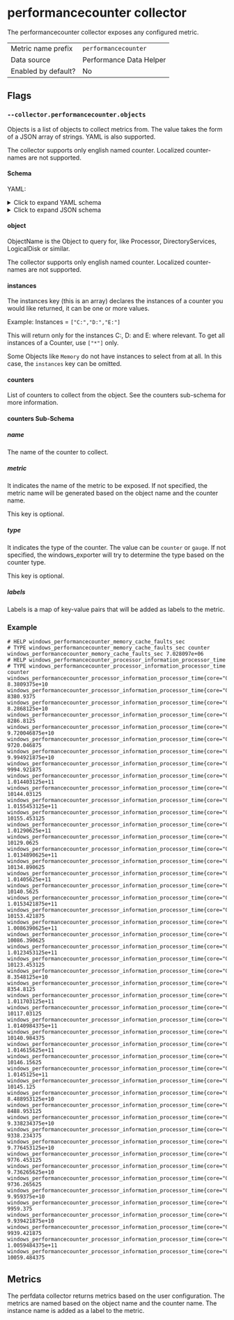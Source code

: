 # performancecounter collector

The performancecounter collector exposes any configured metric.

|                     |                         |
|---------------------|-------------------------|
| Metric name prefix  | `performancecounter`              |
| Data source         | Performance Data Helper |
| Enabled by default? | No                      |

## Flags


### `--collector.performancecounter.objects`

Objects is a list of objects to collect metrics from. The value takes the form of a JSON array of strings. YAML is also supported.

The collector supports only english named counter. Localized counter-names are not supported.

#### Schema

YAML:

<details>
<summary>Click to expand YAML schema</summary>

```yaml
- object: "Processor Information"
  instances: ["*"]
  instance_label: "core"
  counters:
    - name: "% Processor Time"
      metric: windows_performancecounter_processor_information_processor_time # optional
      labels:
        state: active
    - name: "% Idle Time"
      metric: windows_performancecounter_processor_information_processor_time # optional
      labels:
        state: idle
- object: "Memory"
  counters:
    - name: "Cache Faults/sec"
      type: "counter" # optional
```

</details>

<details>
<summary>Click to expand JSON schema</summary>

```json
[
  {
    "object": "Processor Information",
    "instances": [
      "*"
    ],
    "instance_label": "core",
    "counters": [
      {
        "name": "% Processor Time",
        "metric": "windows_performancecounter_processor_information_processor_time",
        "labels": {
          "state": "active"
        }
      },
      {
        "name": "% Idle Time",
        "metric": "windows_performancecounter_processor_information_processor_time",
        "labels": {
          "state": "idle"
        }
      }
    ]
  },
  {
    "object": "Memory",
    "counters": [
      {
        "name": "Cache Faults/sec",
        "type": "counter"
      }
    ]
  }
]
```
</details>

#### object

ObjectName is the Object to query for, like Processor, DirectoryServices, LogicalDisk or similar.

The collector supports only english named counter. Localized counter-names are not supported.

#### instances

The instances key (this is an array) declares the instances of a counter you would like returned, it can be one or more values.

Example: Instances = `["C:","D:","E:"]`

This will return only for the instances C:, D: and E: where relevant. To get all instances of a Counter, use `["*"]` only.

Some Objects like `Memory` do not have instances to select from at all. In this case, the `instances` key can be omitted.

#### counters

List of counters to collect from the object. See the counters sub-schema for more information.

#### counters Sub-Schema

##### name

The name of the counter to collect.

##### metric

It indicates the name of the metric to be exposed. If not specified, the metric name will be generated based on the object name and the counter name.

This key is optional.

##### type

It indicates the type of the counter. The value can be `counter` or `gauge`.
If not specified, the windows_exporter will try to determine the type based on the counter type.

This key is optional.

##### labels

Labels is a map of key-value pairs that will be added as labels to the metric.

### Example

```
# HELP windows_performancecounter_memory_cache_faults_sec
# TYPE windows_performancecounter_memory_cache_faults_sec counter
windows_performancecounter_memory_cache_faults_sec 7.028097e+06
# HELP windows_performancecounter_processor_information_processor_time
# TYPE windows_performancecounter_processor_information_processor_time counter
windows_performancecounter_processor_information_processor_time{core="0,0",state="active"} 8.3809375e+10
windows_performancecounter_processor_information_processor_time{core="0,0",state="idle"} 8380.9375
windows_performancecounter_processor_information_processor_time{core="0,1",state="active"} 8.2868125e+10
windows_performancecounter_processor_information_processor_time{core="0,1",state="idle"} 8286.8125
windows_performancecounter_processor_information_processor_time{core="0,10",state="active"} 9.720046875e+10
windows_performancecounter_processor_information_processor_time{core="0,10",state="idle"} 9720.046875
windows_performancecounter_processor_information_processor_time{core="0,11",state="active"} 9.994921875e+10
windows_performancecounter_processor_information_processor_time{core="0,11",state="idle"} 9994.921875
windows_performancecounter_processor_information_processor_time{core="0,12",state="active"} 1.014403125e+11
windows_performancecounter_processor_information_processor_time{core="0,12",state="idle"} 10144.03125
windows_performancecounter_processor_information_processor_time{core="0,13",state="active"} 1.0155453125e+11
windows_performancecounter_processor_information_processor_time{core="0,13",state="idle"} 10155.453125
windows_performancecounter_processor_information_processor_time{core="0,14",state="active"} 1.01290625e+11
windows_performancecounter_processor_information_processor_time{core="0,14",state="idle"} 10129.0625
windows_performancecounter_processor_information_processor_time{core="0,15",state="active"} 1.0134890625e+11
windows_performancecounter_processor_information_processor_time{core="0,15",state="idle"} 10134.890625
windows_performancecounter_processor_information_processor_time{core="0,16",state="active"} 1.01405625e+11
windows_performancecounter_processor_information_processor_time{core="0,16",state="idle"} 10140.5625
windows_performancecounter_processor_information_processor_time{core="0,17",state="active"} 1.0153421875e+11
windows_performancecounter_processor_information_processor_time{core="0,17",state="idle"} 10153.421875
windows_performancecounter_processor_information_processor_time{core="0,18",state="active"} 1.0086390625e+11
windows_performancecounter_processor_information_processor_time{core="0,18",state="idle"} 10086.390625
windows_performancecounter_processor_information_processor_time{core="0,19",state="active"} 1.0123453125e+11
windows_performancecounter_processor_information_processor_time{core="0,19",state="idle"} 10123.453125
windows_performancecounter_processor_information_processor_time{core="0,2",state="active"} 8.3548125e+10
windows_performancecounter_processor_information_processor_time{core="0,2",state="idle"} 8354.8125
windows_performancecounter_processor_information_processor_time{core="0,20",state="active"} 1.011703125e+11
windows_performancecounter_processor_information_processor_time{core="0,20",state="idle"} 10117.03125
windows_performancecounter_processor_information_processor_time{core="0,21",state="active"} 1.0140984375e+11
windows_performancecounter_processor_information_processor_time{core="0,21",state="idle"} 10140.984375
windows_performancecounter_processor_information_processor_time{core="0,22",state="active"} 1.014615625e+11
windows_performancecounter_processor_information_processor_time{core="0,22",state="idle"} 10146.15625
windows_performancecounter_processor_information_processor_time{core="0,23",state="active"} 1.0145125e+11
windows_performancecounter_processor_information_processor_time{core="0,23",state="idle"} 10145.125
windows_performancecounter_processor_information_processor_time{core="0,3",state="active"} 8.488953125e+10
windows_performancecounter_processor_information_processor_time{core="0,3",state="idle"} 8488.953125
windows_performancecounter_processor_information_processor_time{core="0,4",state="active"} 9.338234375e+10
windows_performancecounter_processor_information_processor_time{core="0,4",state="idle"} 9338.234375
windows_performancecounter_processor_information_processor_time{core="0,5",state="active"} 9.776453125e+10
windows_performancecounter_processor_information_processor_time{core="0,5",state="idle"} 9776.453125
windows_performancecounter_processor_information_processor_time{core="0,6",state="active"} 9.736265625e+10
windows_performancecounter_processor_information_processor_time{core="0,6",state="idle"} 9736.265625
windows_performancecounter_processor_information_processor_time{core="0,7",state="active"} 9.959375e+10
windows_performancecounter_processor_information_processor_time{core="0,7",state="idle"} 9959.375
windows_performancecounter_processor_information_processor_time{core="0,8",state="active"} 9.939421875e+10
windows_performancecounter_processor_information_processor_time{core="0,8",state="idle"} 9939.421875
windows_performancecounter_processor_information_processor_time{core="0,9",state="active"} 1.0059484375e+11
windows_performancecounter_processor_information_processor_time{core="0,9",state="idle"} 10059.484375
```

## Metrics

The perfdata collector returns metrics based on the user configuration.
The metrics are named based on the object name and the counter name.
The instance name is added as a label to the metric.
